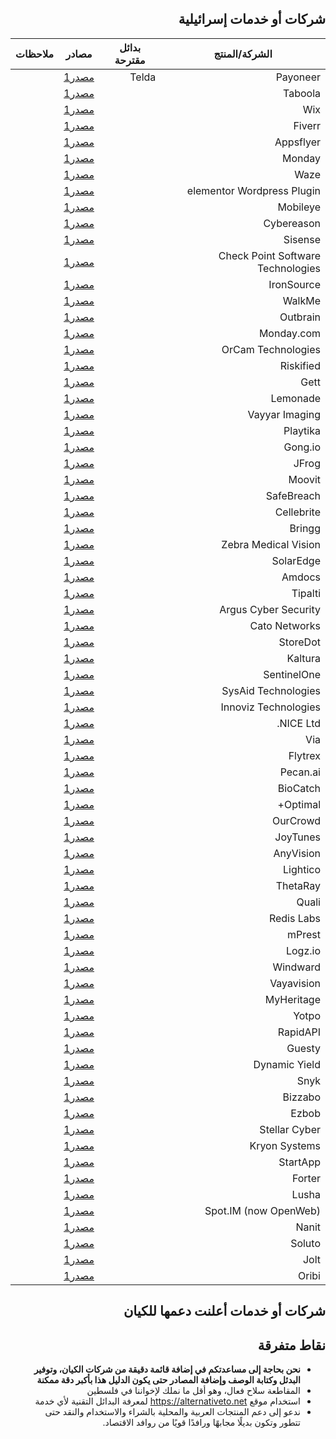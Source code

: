 <div dir='rtl' align='right'>

## شركات أو خدمات إسرائيلية


| الشركة/المنتج | بدائل مقترحة | مصادر | ملاحظات|
| -------- | -------- | -------- |-----|
| Payoneer     | Telda     | [مصدر1](الرابط)  |
| Taboola | | [مصدر1]()|
| Wix | | [مصدر1]()|
| Fiverr | | [مصدر1]()|
| Appsflyer | | [مصدر1]()|
| Monday | | [مصدر1]()|
| Waze | | [مصدر1]()|
| elementor Wordpress Plugin | | [مصدر1]()|
| Mobileye | | [مصدر1]()|
| Cybereason | | [مصدر1]()|
| Sisense | | [مصدر1]()|
| Check Point Software Technologies | | [مصدر1]()|
| IronSource | | [مصدر1]()|
| WalkMe | | [مصدر1]()|
| Outbrain | | [مصدر1]()|
| Monday.com | | [مصدر1]()|
| OrCam Technologies | | [مصدر1]()|
| Riskified | | [مصدر1]()|
| Gett | | [مصدر1]()|
| Lemonade | | [مصدر1]()|
| Vayyar Imaging | | [مصدر1]()|
| Playtika | | [مصدر1]()|
| Gong.io | | [مصدر1]()|
| JFrog | | [مصدر1]()|
| Moovit | | [مصدر1]()|
| SafeBreach | | [مصدر1]()|
| Cellebrite | | [مصدر1]()|
| Bringg | | [مصدر1]()|
| Zebra Medical Vision | | [مصدر1]()|
| SolarEdge | | [مصدر1]()|
| Amdocs | | [مصدر1]()|
| Tipalti | | [مصدر1]()|
| Argus Cyber Security | | [مصدر1]()|
| Cato Networks | | [مصدر1]()|
| StoreDot | | [مصدر1]()|
| Kaltura | | [مصدر1]()|
| SentinelOne | | [مصدر1]()|
| SysAid Technologies | | [مصدر1]()|
| Innoviz Technologies | | [مصدر1]()|
| NICE Ltd. | | [مصدر1]()|
| Via | | [مصدر1]()|
| Flytrex | | [مصدر1]()|
| Pecan.ai | | [مصدر1]()|
| BioCatch | | [مصدر1]()|
| Optimal+ | | [مصدر1]()|
| OurCrowd | | [مصدر1]()|
| JoyTunes | | [مصدر1]()|
| AnyVision | | [مصدر1]()|
| Lightico | | [مصدر1]()|
| ThetaRay | | [مصدر1]()|
| Quali | | [مصدر1]()|
| Redis Labs | | [مصدر1]()|
| mPrest | | [مصدر1]()|
| Logz.io | | [مصدر1]()|
| Windward | | [مصدر1]()|
| Vayavision | | [مصدر1]()|
| MyHeritage | | [مصدر1]()|
| Yotpo | | [مصدر1]()|
| RapidAPI | | [مصدر1]()|
| Guesty | | [مصدر1]()|
| Dynamic Yield | | [مصدر1]()|
| Snyk | | [مصدر1]()|
| Bizzabo | | [مصدر1]()|
| Ezbob | | [مصدر1]()|
| Stellar Cyber | | [مصدر1]()|
| Kryon Systems | | [مصدر1]()|
| StartApp | | [مصدر1]()|
| Forter | | [مصدر1]()|
| Lusha | | [مصدر1]()|
| Spot.IM (now OpenWeb) | | [مصدر1]()|
| Nanit | | [مصدر1]()|
| Soluto | | [مصدر1]()|
| Jolt | | [مصدر1]()|
| Oribi | | [مصدر1]()| 

## شركات أو خدمات أعلنت دعمها للكيان



## نقاط متفرقة
- **نحن بحاجة إلى مساعدتكم في إضافة قائمة دقيقة من شركات الكيان، وتوفير البدئل وكتابة الوصف وإضافة المصادر حتى يكون الدليل هذا بأكبر دقة ممكنة**
- المقاطعة سلاح فعال، وهو أقل ما نملك لإخواننا في فلسطين
- استخدام موقع https://alternativeto.net لمعرفة البدائل التقنية لأي خدمة
- ندعو إلى دعم المنتجات العربية والمحلية بالشراء والاستخدام والنقد حتى تتطور وتكون بديلًا مجابهًا ورافدًا قويًا من روافد الاقتصاد. 
